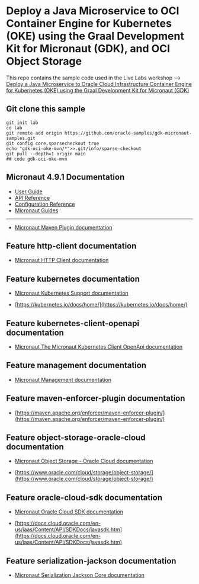 # Deploy a Java Microservice to OCI Container Engine for Kubernetes (OKE) using the Graal Development Kit for Micronaut (GDK), and OCI Object Storage

This repo contains the sample code used in the Live Labs workshop --> [Deploy a Java Microservice to Oracle Cloud Infrastructure Container Engine for Kubernetes (OKE) using the Graal Development Kit for Micronaut (GDK)](https://livelabs.oracle.com/pls/apex/r/dbpm/livelabs/view-workshop?wid=4118)

## Git clone this sample

``` shell
git init lab
cd lab
git remote add origin https://github.com/oracle-samples/gdk-micronaut-samples.git
git config core.sparsecheckout true
echo "gdk-oci-oke-mvn/*">>.git/info/sparse-checkout
git pull --depth=1 origin main
## code gdk-oci-oke-mvn
```

## Micronaut 4.9.1 Documentation

- [User Guide](https://docs.micronaut.io/4.9.1/guide/)
- [API Reference](https://docs.micronaut.io/4.9.1/api/)
- [Configuration Reference](https://docs.micronaut.io/4.9.1/guide/configurationreference.html)
- [Micronaut Guides](https://guides.micronaut.io/)
---
- [Micronaut Maven Plugin documentation](https://micronaut-projects.github.io/micronaut-maven-plugin/latest/)
## Feature http-client documentation

- [Micronaut HTTP Client documentation](https://docs.micronaut.io/latest/guide/index.html#nettyHttpClient)


## Feature kubernetes documentation

- [Micronaut Kubernetes Support documentation](https://micronaut-projects.github.io/micronaut-kubernetes/latest/guide/index.html)

- [https://kubernetes.io/docs/home/](https://kubernetes.io/docs/home/)


## Feature kubernetes-client-openapi documentation

- [Micronaut The Micronaut Kubernetes Client OpenApi documentation](https://micronaut-projects.github.io/micronaut-kubernetes/latest/guide/#kubernetes-client-openapi)


## Feature management documentation

- [Micronaut Management documentation](https://docs.micronaut.io/latest/guide/index.html#management)


## Feature maven-enforcer-plugin documentation

- [https://maven.apache.org/enforcer/maven-enforcer-plugin/](https://maven.apache.org/enforcer/maven-enforcer-plugin/)


## Feature object-storage-oracle-cloud documentation

- [Micronaut Object Storage - Oracle Cloud documentation](https://micronaut-projects.github.io/micronaut-object-storage/latest/guide/)

- [https://www.oracle.com/cloud/storage/object-storage/](https://www.oracle.com/cloud/storage/object-storage/)


## Feature oracle-cloud-sdk documentation

- [Micronaut Oracle Cloud SDK documentation](https://micronaut-projects.github.io/micronaut-oracle-cloud/latest/guide/)

- [https://docs.cloud.oracle.com/en-us/iaas/Content/API/SDKDocs/javasdk.htm](https://docs.cloud.oracle.com/en-us/iaas/Content/API/SDKDocs/javasdk.htm)


## Feature serialization-jackson documentation

- [Micronaut Serialization Jackson Core documentation](https://micronaut-projects.github.io/micronaut-serialization/latest/guide/)


